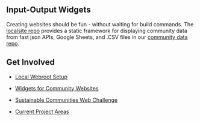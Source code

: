 ## Input-Output Widgets

Creating websites should be fun - without waiting for build commands.  The [localsite repo](https://github.com/modelearth/localsite/) provides a static framework for displaying community data from fast json APIs, Google Sheets, and .CSV files in our <a href="https://github.com/modelearth/community-data/" target="_parent">community data repo</a>.  

## Get Involved

- [Local Webroot Setup](start/)   

- [Widgets for Community Websites](https://model.earth/io/charts/)   

- [Sustainable Communities Web Challenge](https://model.earth/community/challenge/)  

- [Current Project Areas](https://model.earth/community/projects/)  
<br>

